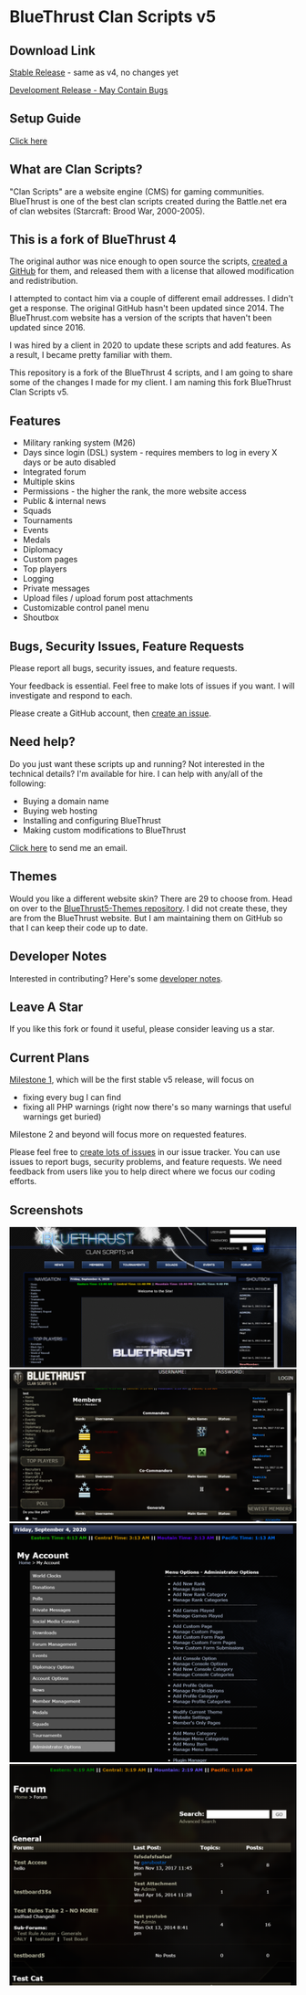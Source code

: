 # BlueThrust Clan Scripts v5

## Download Link

[Stable Release](https://github.com/RedDragonWebDesign/BlueThrust5/releases) - same as v4, no changes yet

[Development Release - May Contain Bugs](https://github.com/RedDragonWebDesign/BlueThrust5/archive/master.zip)

## Setup Guide

[Click here](https://github.com/RedDragonWebDesign/BlueThrust5/wiki/Setup-Guide)

## What are Clan Scripts?

"Clan Scripts" are a website engine (CMS) for gaming communities. BlueThrust is one of the best clan scripts created during the Battle.net era of clan websites (Starcraft: Brood War, 2000-2005).

## This is a fork of BlueThrust 4

The original author was nice enough to open source the scripts, [created a GitHub](https://github.com/bluethrust/clanscripts) for them, and released them with a license that allowed modification and redistribution.

I attempted to contact him via a couple of different email addresses. I didn't get a response. The original GitHub hasn't been updated since 2014. The BlueThrust.com website has a version of the scripts that haven't been updated since 2016.

I was hired by a client in 2020 to update these scripts and add features. As a result, I became pretty familiar with them.

This repository is a fork of the BlueThrust 4 scripts, and I am going to share some of the changes I made for my client. I am naming this fork BlueThrust Clan Scripts v5.

## Features

- Military ranking system (M26)
- Days since login (DSL) system - requires members to log in every X days or be auto disabled
- Integrated forum
- Multiple skins
- Permissions - the higher the rank, the more website access
- Public & internal news
- Squads
- Tournaments
- Events
- Medals
- Diplomacy
- Custom pages
- Top players
- Logging
- Private messages
- Upload files / upload forum post attachments
- Customizable control panel menu
- Shoutbox

## Bugs, Security Issues, Feature Requests

Please report all bugs, security issues, and feature requests.

Your feedback is essential. Feel free to make lots of issues if you want. I will investigate and respond to each.

Please create a GitHub account, then [create an issue](https://github.com/RedDragonWebDesign/BlueThrust5).

## Need help?

Do you just want these scripts up and running? Not interested in the technical details? I'm available for hire. I can help with any/all of the following:

- Buying a domain name
- Buying web hosting
- Installing and configuring BlueThrust
- Making custom modifications to BlueThrust

[Click here](https://www.reddragonwebdesign.com/contact/) to send me an email.

## Themes

Would you like a different website skin? There are 29 to choose from. Head on over to the [BlueThrust5-Themes repository](https://github.com/RedDragonWebDesign/BlueThrust5-Themes). I did not create these, they are from the BlueThrust website. But I am maintaining them on GitHub so that I can keep their code up to date.

## Developer Notes

Interested in contributing? Here's some [developer notes](https://github.com/RedDragonWebDesign/BlueThrust5/wiki/Developer-Notes).

## Leave A Star

If you like this fork or found it useful, please consider leaving us a star.

## Current Plans

[Milestone 1](https://github.com/RedDragonWebDesign/BlueThrust5/milestone/1), which will be the first stable v5 release, will focus on

- fixing every bug I can find
- fixing all PHP warnings (right now there's so many warnings that useful warnings get buried)

Milestone 2 and beyond will focus more on requested features.

Please feel free to [create lots of issues](https://github.com/RedDragonWebDesign/BlueThrust5) in our issue tracker. You can use issues to report bugs, security problems, and feature requests. We need feedback from users like you to help direct where we focus our coding efforts.

## Screenshots

![](screenshots/index.png)
![](screenshots/member-list.png)
![](screenshots/console.png)
![](screenshots/forum.png)